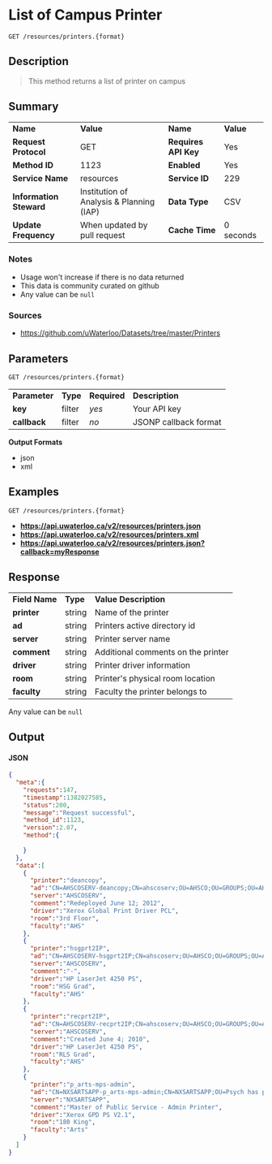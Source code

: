 # List of Campus Printer

```
GET /resources/printers.{format}
```

## Description

> This method returns a list of printer on campus

## Summary

<table>
  <tr>
    <td><b>Name</b></td>
    <td><b>Value</b></td>
    <td><b><b>Name</b></b></td>
    <td><b>Value</b></td>
  </tr>
  <tr>
    <td><b>Request Protocol</b></td>
    <td>GET</td>
    <td><b>Requires API Key</b></td>
    <td>Yes</td>
  </tr>
  <tr>
    <td><b>Method ID</b></td>
    <td>1123</td>
    <td><b>Enabled</b></td>
    <td>Yes</td>
  </tr>
  <tr>
    <td><b>Service Name</b></td>
    <td>resources</td>
    <td><b>Service ID</b></td>
    <td>229</td>
  </tr>
  <tr>
    <td><b>Information Steward</b></td>
    <td>Institution of Analysis & Planning (IAP)</td>
    <td><b>Data Type</b></td>
    <td>CSV</td>
  </tr>
  <tr>
    <td><b>Update Frequency</b></td>
    <td>When updated by pull request</td>
    <td><b>Cache Time</b></td>
    <td>0 seconds</td>
  </tr>
</table>


### Notes

- Usage won't increase if there is no data returned
- This data is community curated on github
- Any value can be `null`


### Sources

- https://github.com/uWaterloo/Datasets/tree/master/Printers


## Parameters

```
GET /resources/printers.{format}
```

<table>
  <tr>
    <td><b>Parameter</b></td>
    <td><b>Type</b></td>
    <td><b><b>Required</b></b></td>
    <td><b>Description</b></td>
  </tr>
  <tr>
    <td><b>key</b></td>
    <td>filter</td>
    <td><i>yes</i></td>
    <td>Your API key</td>
  </tr>
  <tr>
    <td><b>callback</b></td>
    <td>filter</td>
    <td><i>no</i></td>
    <td>JSONP callback format</td>
  </tr>
</table>

**Output Formats**

- json
- xml


## Examples

```
GET /resources/printers.{format}
```

- **https://api.uwaterloo.ca/v2/resources/printers.json**
- **https://api.uwaterloo.ca/v2/resources/printers.xml**
- **https://api.uwaterloo.ca/v2/resources/printers.json?callback=myResponse**


## Response

<table>
  <tr>
    <td><b>Field Name</b></td>
    <td><b>Type</b></td>
    <td><b>Value Description</b></td>
  </tr>
  <tr>
    <td><b>printer</b></td>
    <td>string</td>
    <td>Name of the printer</td>
  </tr>
  <tr>
    <td><b>ad</b></td>
    <td>string</td>
    <td>Printers active directory id</td>
  </tr>
  <tr>
    <td><b>server</b></td>
    <td>string</td>
    <td>Printer server name</td>
  </tr>
  <tr>
    <td><b>comment</b></td>
    <td>string</td>
    <td>Additional comments on the printer</td>
  </tr>
  <tr>
    <td><b>driver</b></td>
    <td>string</td>
    <td>Printer driver information</td>
  </tr>
  <tr>
    <td><b>room</b></td>
    <td>string</td>
    <td>Printer's physical room location</td>
  </tr>
  <tr>
    <td><b>faculty</b></td>
    <td>string</td>
    <td>Faculty the printer belongs to</td>
  </tr>
</table>


Any value can be `null`

## Output

#### JSON

```json
{
  "meta":{
    "requests":147,
    "timestamp":1382027585,
    "status":200,
    "message":"Request successful",
    "method_id":1123,
    "version":2.07,
    "method":{
      
    }
  },
  "data":[
    {
      "printer":"deancopy",
      "ad":"CN=AHSCOSERV-deancopy;CN=ahscoserv;OU=AHSCO;OU=GROUPS;OU=AHS;OU=Domain Member Servers;DC=NEXUS;DC=UWATERLOO;DC=CA",
      "server":"AHSCOSERV",
      "comment":"Redeployed June 12; 2012",
      "driver":"Xerox Global Print Driver PCL",
      "room":"3rd Floor",
      "faculty":"AHS"
    },
    {
      "printer":"hsgprt2IP",
      "ad":"CN=AHSCOSERV-hsgprt2IP;CN=ahscoserv;OU=AHSCO;OU=GROUPS;OU=AHS;OU=Domain Member Servers;DC=NEXUS;DC=UWATERLOO;DC=CA",
      "server":"AHSCOSERV",
      "comment":"-",
      "driver":"HP LaserJet 4250 PS",
      "room":"HSG Grad",
      "faculty":"AHS"
    },
    {
      "printer":"recprt2IP",
      "ad":"CN=AHSCOSERV-recprt2IP;CN=ahscoserv;OU=AHSCO;OU=GROUPS;OU=AHS;OU=Domain Member Servers;DC=NEXUS;DC=UWATERLOO;DC=CA",
      "server":"AHSCOSERV",
      "comment":"Created June 4; 2010",
      "driver":"HP LaserJet 4250 PS",
      "room":"RLS Grad",
      "faculty":"AHS"
    },
    {
      "printer":"p_arts-mps-admin",
      "ad":"CN=NXSARTSAPP-p_arts-mps-admin;CN=NXSARTSAPP;OU=Psych has permissions;OU=Arts;OU=Domain Member Servers;DC=NEXUS;DC=UWATERLOO;DC=CA",
      "server":"NXSARTSAPP",
      "comment":"Master of Public Service - Admin Printer",
      "driver":"Xerox GPD PS V2.1",
      "room":"180 King",
      "faculty":"Arts"
    }
  ]
}
```

